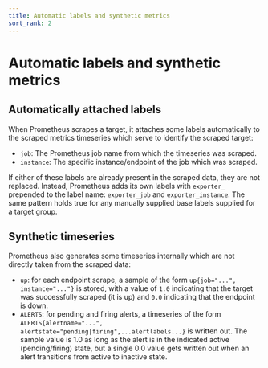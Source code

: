 ```yaml
---
title: Automatic labels and synthetic metrics
sort_rank: 2
---
```


# Automatic labels and synthetic metrics

## Automatically attached labels

When Prometheus scrapes a target, it attaches some labels automatically to the
scraped metrics timeseries which serve to identify the scraped target:

* `job`: The Prometheus job name from which the timeseries was scraped.
* `instance`: The specific instance/endpoint of the job which was scraped.

If either of these labels are already present in the scraped data, they are not
replaced. Instead, Prometheus adds its own labels with `exporter_` prepended to
the label name: `exporter_job` and `exporter_instance`. The same pattern holds
true for any manually supplied base labels supplied for a target group.

## Synthetic timeseries
Prometheus also generates some timeseries internally which are not directly
taken from the scraped data:

* `up`: for each endpoint scrape, a sample of the form `up{job="...", instance="..."}` is stored, with a value of `1.0` indicating that the target was successfully scraped (it is up) and `0.0` indicating that the endpoint is down.
* `ALERTS`: for pending and firing alerts, a timeseries of the form `ALERTS{alertname="...", alertstate="pending|firing",...alertlabels...}` is written out. The sample value is 1.0 as long as the alert is in the indicated active (pending/firing) state, but a single 0.0 value gets written out when an alert transitions from active to inactive state.
